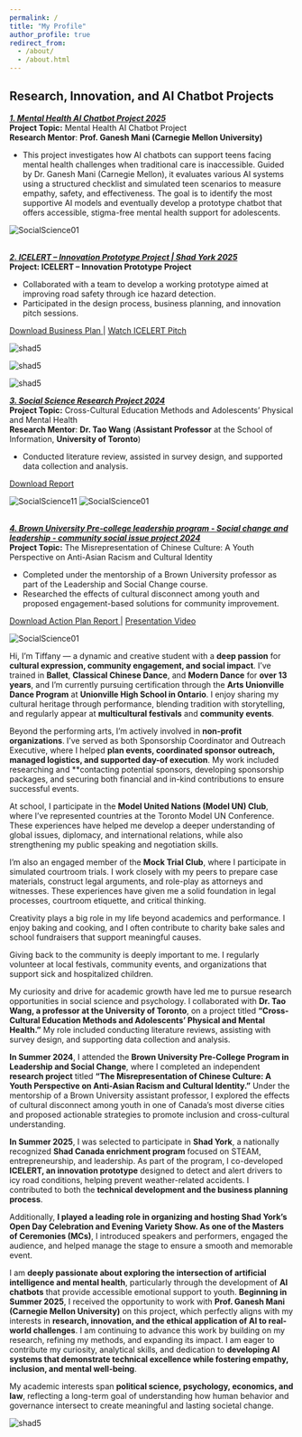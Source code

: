 ```yaml
---
permalink: /
title: "My Profile"
author_profile: true
redirect_from: 
  - /about/
  - /about.html
---
```

## Research, Innovation, and AI Chatbot Projects

<a href="https://www.tiffu.ca/teaching/MentalHealthAIChatbotProject" target='_blank'><i>**1. Mental Health AI Chatbot Project 2025**</i></a>
<br>**Project Topic:** Mental Health AI Chatbot Project
<br>**Research Mentor**: **Prof. Ganesh Mani (Carnegie Mellon University)**
* This project investigates how AI chatbots can support teens facing mental health challenges when traditional care is inaccessible. Guided by Dr. Ganesh Mani (Carnegie Mellon), it evaluates various AI systems using a structured checklist and simulated teen scenarios to measure empathy, safety, and effectiveness. The goal is to identify the most supportive AI models and eventually develop a prototype chatbot that offers accessible, stigma-free mental health support for adolescents.<br>

![SocialScience01](https://www.tiffu.ca/images/ai1.png)

<br><a href="https://www.tiffu.ca/teaching/ICELERTProject" target='_blank'><i>**2. ICELERT – Innovation Prototype Project | Shad York 2025**</i></a>
<br>**Project: ICELERT – Innovation Prototype Project** 
* Collaborated with a team to develop a working prototype aimed at improving road safety through ice hazard detection.
* Participated in the design process, business planning, and innovation pitch sessions.

<a href="https://www.tiffu.ca/files/ICELERT - Business Plan.pdf" target="_blank" rel="noopener noreferrer">Download Business Plan
</a> | <a href="https://www.tiffu.ca/files/DE 60s VID.mp4" target="_blank" rel="noopener noreferrer">Watch ICELERT Pitch</a>&nbsp;
<br>

![shad5](https://www.tiffu.ca/images/shadproject1.png)

![shad5](https://www.tiffu.ca/images/shad5.jpg)

![shad5](https://www.tiffu.ca/images/shad3.jpeg)

<a href="https://www.tiffu.ca/teaching/SocialScienceResearchProject" target='_blank'><i>**3. Social Science Research Project 2024**</i></a>
<br>**Project Topic:** Cross-Cultural Education Methods and Adolescents’ Physical and Mental Health
<br>**Research Mentor**: **Dr. Tao Wang** (**Assistant Professor** at the School of Information, **University of Toronto**)
* Conducted literature review, assisted in survey design, and supported data collection and analysis.<br>

<a href="https://www.tiffu.ca/files/AMH_PS_0608.pdf" target="_blank" rel="noopener noreferrer">Download Report</a>&nbsp;
<br>

![SocialScience11](https://www.tiffu.ca/images/socialscienceproject11.JPG)
![SocialScience01](https://www.tiffu.ca/images/socialscienceproject1.jpg)

<br><a href="https://www.tiffu.ca/teaching/CommunitySocialIssueProject" target='_blank'><i>**4. Brown University Pre-college leadership program - Social change and leadership - community social issue project 2024**</i></a>
<br>**Project Topic:** The Misrepresentation of Chinese Culture: A Youth Perspective on Anti-Asian Racism and Cultural Identity
* Completed under the mentorship of a Brown University professor as part of the Leadership and Social Change course.
* Researched the effects of cultural disconnect among youth and proposed engagement-based solutions for community improvement.

<a href="https://www.tiffu.ca/files/Step 8B_ Action plan Final Report - Tiffany Fu.pdf" target="_blank" rel="noopener noreferrer">Download Action Plan Report
</a> | <a href="https://www.tiffu.ca/files/Action plan Presentation.mp4" target="_blank" rel="noopener noreferrer">Presentation Video</a>&nbsp;
<br>

![SocialScience01](https://www.tiffu.ca/images/socialsciencebrown.png)

Hi, I’m Tiffany — a dynamic and creative student with a **deep passion** for **cultural expression, community engagement, and social impact**. I’ve trained in **Ballet**, **Classical Chinese Dance**, and **Modern Dance** for **over 13 years**, and I’m currently pursuing certification through the **Arts Unionville Dance Program** at **Unionville High School in Ontario**. I enjoy sharing my cultural heritage through performance, blending tradition with storytelling, and regularly appear at **multicultural festivals** and **community events**.

Beyond the performing arts, I’m actively involved in **non-profit organizations**. I’ve served as both Sponsorship Coordinator and Outreach Executive, where I helped **plan events, coordinated sponsor outreach, managed logistics, and supported day-of execution**. My work included researching and **contacting potential sponsors, developing sponsorship packages, and securing both financial and in-kind contributions to ensure successful events.

At school, I participate in the **Model United Nations (Model UN) Club**, where I’ve represented countries at the Toronto Model UN Conference. These experiences have helped me develop a deeper understanding of global issues, diplomacy, and international relations, while also strengthening my public speaking and negotiation skills.

I’m also an engaged member of the **Mock Trial Club**, where I participate in simulated courtroom trials. I work closely with my peers to prepare case materials, construct legal arguments, and role-play as attorneys and witnesses. These experiences have given me a solid foundation in legal processes, courtroom etiquette, and critical thinking.

Creativity plays a big role in my life beyond academics and performance. I enjoy baking and cooking, and I often contribute to charity bake sales and school fundraisers that support meaningful causes.

Giving back to the community is deeply important to me. I regularly volunteer at local festivals, community events, and organizations that support sick and hospitalized children.

My curiosity and drive for academic growth have led me to pursue research opportunities in social science and psychology. I collaborated with **Dr. Tao Wang, a professor at the University of Toronto**, on a project titled **“Cross-Cultural Education Methods and Adolescents’ Physical and Mental Health.”** My role included conducting literature reviews, assisting with survey design, and supporting data collection and analysis.

**In Summer 2024**, I attended the **Brown University Pre-College Program in Leadership and Social Change**, where I completed an independent **research project** titled **“The Misrepresentation of Chinese Culture: A Youth Perspective on Anti-Asian Racism and Cultural Identity.”** Under the mentorship of a Brown University assistant professor, I explored the effects of cultural disconnect among youth in one of Canada’s most diverse cities and proposed actionable strategies to promote inclusion and cross-cultural understanding.

**In Summer 2025**, I was selected to participate in **Shad York**, a nationally recognized **Shad Canada enrichment program** focused on STEAM, entrepreneurship, and leadership. As part of the program, I co-developed **ICELERT, an innovation prototype** designed to detect and alert drivers to icy road conditions, helping prevent weather-related accidents. I contributed to both the **technical development and the business planning process**.

Additionally, **I played a leading role in organizing and hosting Shad York’s Open Day Celebration and Evening Variety Show. As one of the Masters of Ceremonies (MCs)**, I introduced speakers and performers, engaged the audience, and helped manage the stage to ensure a smooth and memorable event.

I am **deeply passionate about exploring the intersection of artificial intelligence and mental health**, particularly through the development of **AI chatbots** that provide accessible emotional support to youth. **Beginning in Summer 2025**, I received the opportunity to work with **Prof. Ganesh Mani (Carnegie Mellon University)** on this project, which perfectly aligns with my interests in **research, innovation, and the ethical application of AI to real-world challenges**. I am continuing to advance this work by building on my research, refining my methods, and expanding its impact. I am eager to contribute my curiosity, analytical skills, and dedication to **developing AI systems that demonstrate technical excellence while fostering empathy, inclusion, and mental well-being**.

My academic interests span **political science, psychology, economics, and law**, reflecting a long-term goal of understanding how human behavior and governance intersect to create meaningful and lasting societal change.

![shad5](https://www.tiffu.ca/images/tiffanyprofile1.JPG)




